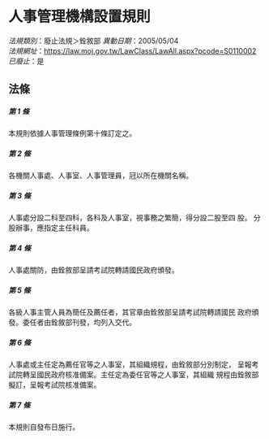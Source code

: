 # 人事管理機構設置規則

*法規類別*：廢止法規＞銓敘部
*異動日期*：2005/05/04  
*法規網址*：https://law.moj.gov.tw/LawClass/LawAll.aspx?pcode=S0110002
*已廢止*：是


## 法條
##### 第 1 條
本規則依據人事管理條例第十條訂定之。

##### 第 2 條
各機關人事處、人事室、人事管理員，冠以所在機關名稱。

##### 第 3 條
人事處分設二科至四科，各科及人事室，視事務之繁簡，得分設二股至四
股。
分股辦事，應指定主任科員。

##### 第 4 條
人事處關防，由銓敘部呈請考試院轉請國民政府頒發。

##### 第 5 條
各級人事主管人員為簡任及薦任者，其官章由銓敘部呈請考試院轉請國民
政府頒發。委任者由銓敘部刊發，均列入交代。

##### 第 6 條
人事處或主任定為薦任官等之人事室，其組織規程，由銓敘部分別制定，
呈報考試院轉呈國民政府核准備案。主任定為委任官等之人事室，其組織
規程由銓敘部擬訂，呈報考試院核准備案。

##### 第 7 條
本規則自發布日施行。


